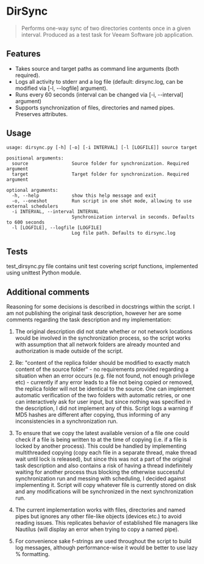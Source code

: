 # DirSync
> Performs one-way sync of two directories contents once in a given interval.
> Produced as a test task for Veeam Software job application.

## Features
- Takes source and target paths as command line arguments (both required). 
- Logs all activity to stderr and a log file (default: dirsync.log, can be modified via [-l, --logfile] argument).
- Runs every 60 seconds (interval can be changed via [-i, --interval] argument)
- Supports synchronization of files, directories and named pipes. Preserves attributes.

## Usage
```
usage: dirsync.py [-h] [-o] [-i INTERVAL] [-l [LOGFILE]] source target

positional arguments:
  source                Source folder for synchronization. Required argument
  target                Target folder for synchronization. Required argument

optional arguments:
  -h, --help            show this help message and exit
  -o, --oneshot         Run script in one shot mode, allowing to use external schedulers
  -i INTERVAL, --interval INTERVAL
                        Synchronization interval in seconds. Defaults to 600 seconds
  -l [LOGFILE], --logfile [LOGFILE]
                        Log file path. Defaults to dirsync.log
```

## Tests
test_dirsync.py file contains unit test covering script functions, implemented using unittest Python module.

## Additional comments
Reasoning for some decisions is described in docstrings within the script. I am not publishing the original task description, however her are some comments regarding the task description and my implementation:

1. The original description did not state whether or not network locations would be involved in the synchronization process, so the script works with assumption that all network folders are already mounted and authorization is made outside of the script.

2. Re: "content of the replica folder should be modified to exactly match content of the source folder" - no requirements provided regarding a situation when an error occurs (e.g. file not found, not enough privilege etc) - currently if any error leads to a file not being copied or removed, the replica folder will not be identical to the source. One can implement automatic verification of the two folders with automatic retries, or one can interactively ask for user input, but since nothing was specified in the description, I did not implement any of this. Script logs a warning if MD5 hashes are different after copying, thus informing of any inconsistencies in a synchronization run.

3. To ensure that we copy the latest available version of a file one could check if a file is being written to at the time of copying (i.e. if a file is locked by another process). This could be handled by implementing multithreaded copying (copy each file in a separate thread, make thread wait until lock is released), but since this was not a part of the original task description and also contains a risk of having a thread indefinitely waiting for another process thus blocking the otherwise successful synchronization run and messing with scheduling, I decided against implementing it. Script will copy whatever file is currently stored on disk and any modifications will be synchronized in the next synchronization run.

4. The current implementation works with files, directories and named pipes but ignores any other file-like objects (devices etc.) to avoid reading issues. This replicates behavior of established file managers like Nautilus (will display an error when trying to copy a named pipe).

5. For convenience sake f-strings are used throughout the script to build log messages, although performance-wise it would be better to use lazy % formatting. 